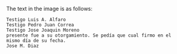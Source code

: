 The text in the image is as follows:

```
Testigo Luis A. Alfaro
Testigo Pedro Juan Correa
Testigo Jose Joaquin Moreno
presente fue a su otorgamiento. Se pedía que cual firmo en el
mismo día de su fecha.
Jose M. Diaz
```